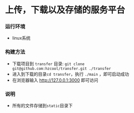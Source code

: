 # 上传，下载以及存储的服务平台

### 运行环境
- linux系统

### 构建方法
- 下载项目到 ```transfer``` 目录: ```git clone git@github.com:hzcool/transfer.git ./transfer```
- 进入到下载的目录```cd transfer```，执行 ```./main```  ，即可启动成功
- 在浏览器输入 http://127.0.0.1:3000 即可访问


### 说明
- 所有的文件存储到```static```目录下

